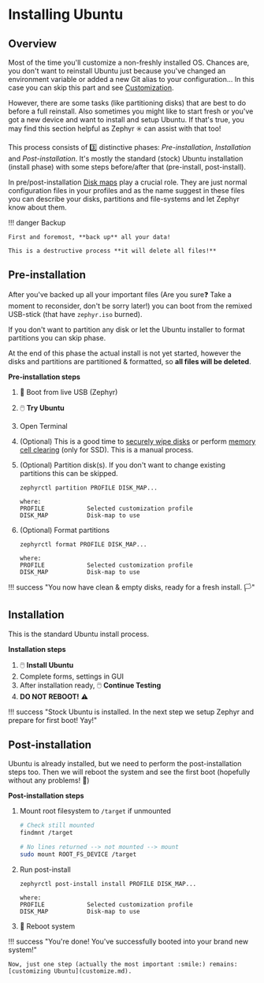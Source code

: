 # Installing Ubuntu

## Overview

Most of the time you'll customize a non-freshly installed OS.
Chances are, you don't want to reinstall Ubuntu just because you've changed an environment variable or added a new Git alias to your configuration...
In this case you can skip this part and see [Customization](customize.md).

However, there are some tasks (like partitioning disks) that are best to do before a full reinstall.
Also sometimes you might like to start fresh or you've got a new device and want to install and setup Ubuntu.
If that's true, you may find this section helpful as Zephyr :eight_spoked_asterisk: can assist with that too!

This process consists of :three: distinctive phases: _Pre-installation_, _Installation_ and _Post-installation_.
It's mostly the standard (stock) Ubuntu installation (install phase) with some steps before/after that (pre-install, post-install).

In pre/post-installation [Disk maps](reference/disk-maps.md) play a crucial role.
They are just normal configuration files in your profiles and as the name suggest in these files you can describe your disks, partitions and file-systems and let Zephyr know about them.

!!! danger Backup

    First and foremost, **back up** all your data!

    This is a destructive process **it will delete all files!**

## Pre-installation

After you've backed up all your important files (Are you sure:question: Take a moment to reconsider, don't be sorry later!) you can boot from the remixed USB-stick (that have `zephyr.iso` burned).

If you don't want to partition any disk or let the Ubuntu installer to format partitions you can skip phase.

At the end of this phase the actual install is not yet started, however the disks and partitions are partitioned & formatted, so **all files will be deleted**.

**Pre-installation steps**

1. :red_circle: Boot from live USB (Zephyr)
1. :computer_mouse: **Try Ubuntu**
1. Open Terminal
1. (Optional) This is a good time to [securely wipe disks](know-how/erase-disk.md#securely-wipe-disk) or perform [memory cell clearing](know-how/erase-disk.md#memory-cell-clearing-only-for-ssds) (only for SSD). This is a manual process.
1. (Optional) Partition disk(s). If you don't want to change existing partitions this can be skipped.

    ```
    zephyrctl partition PROFILE DISK_MAP...

    where:
    PROFILE            Selected customization profile
    DISK_MAP           Disk-map to use
    ```

1. (Optional) Format partitions

    ```
    zephyrctl format PROFILE DISK_MAP...

    where:
    PROFILE            Selected customization profile
    DISK_MAP           Disk-map to use
    ```

!!! success "You now have clean & empty disks, ready for a fresh install. :white_flag:"

## Installation

This is the standard Ubuntu install process.

**Installation steps**

1. :computer_mouse: **Install Ubuntu**
1. Complete forms, settings in GUI
1. After installation ready, :computer_mouse: **Continue Testing**
1. **DO NOT REBOOT!** :warning:

!!! success "Stock Ubuntu is installed. In the next step we setup Zephyr and prepare for first boot! Yay!"

## Post-installation

Ubuntu is already installed, but we need to perform the post-installation steps too.
Then we will reboot the system and see the first boot (hopefully without any problems! :crossed_fingers:)

**Post-installation steps**

1.  Mount root filesystem to `/target` if unmounted

    ```bash
    # Check still mounted
    findmnt /target

    # No lines returned --> not mounted --> mount
    sudo mount ROOT_FS_DEVICE /target
    ```

1.  Run post-install

    ```
    zephyrctl post-install install PROFILE DISK_MAP...

    where:
    PROFILE            Selected customization profile
    DISK_MAP           Disk-map to use
    ```

1.  :red_circle: Reboot system

!!! success "You're done! You've successfully booted into your brand new system!"

    Now, just one step (actually the most important :smile:) remains: [customizing Ubuntu](customize.md).

